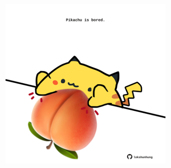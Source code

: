 <!-- built at 22/07/2025, 03:28:10 UTC -->
<p align="center">
  <img width="500" height="500" src="./ReadmeImage.svg">
</p>
